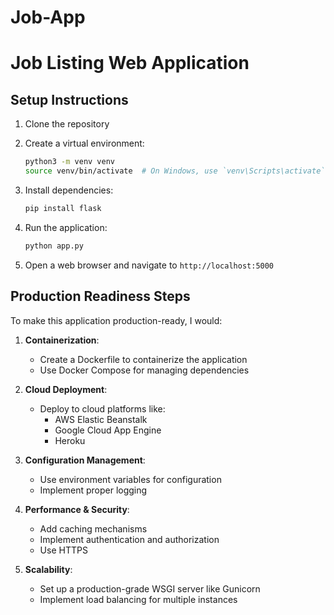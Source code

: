 # Job-App
# Job Listing Web Application

## Setup Instructions

1. Clone the repository
2. Create a virtual environment:
   ```bash
   python3 -m venv venv
   source venv/bin/activate  # On Windows, use `venv\Scripts\activate`
   ```

3. Install dependencies:
   ```bash
   pip install flask
   ```

4. Run the application:
   ```bash
   python app.py
   ```

5. Open a web browser and navigate to `http://localhost:5000`

## Production Readiness Steps

To make this application production-ready, I would:

1. **Containerization**: 
   - Create a Dockerfile to containerize the application
   - Use Docker Compose for managing dependencies
   
2. **Cloud Deployment**:
   - Deploy to cloud platforms like:
     * AWS Elastic Beanstalk
     * Google Cloud App Engine
     * Heroku
   
3. **Configuration Management**:
   - Use environment variables for configuration
   - Implement proper logging
   
4. **Performance & Security**:
   - Add caching mechanisms
   - Implement authentication and authorization
   - Use HTTPS
   
5. **Scalability**:
   - Set up a production-grade WSGI server like Gunicorn
   - Implement load balancing for multiple instances
